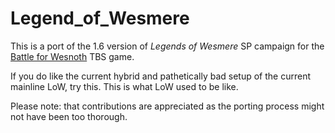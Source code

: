 # Legend_of_Wesmere

This is a port of the 1.6 version of _Legends of Wesmere_ SP campaign for the [Battle for Wesnoth](@wesnoth) TBS game.

If you do like the current hybrid and pathetically bad setup of the current mainline LoW, try this. This is what LoW used to be like.

Please note: that contributions are appreciated as the porting process might not have been too thorough.
 
